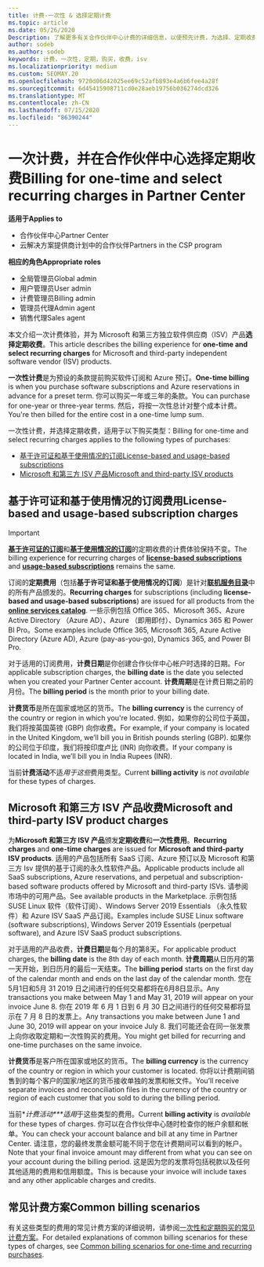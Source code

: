 ```yaml
---
title: 计费-一次性 & 选择定期计费
ms.topic: article
ms.date: 05/26/2020
Description: 了解更多有关合作伙伴中心计费的详细信息，以便预先计费，为选择、定期收费付费。
author: sodeb
ms.author: sodeb
keywords: 计费，一次性，定期，购买，收费，isv
ms.localizationpriority: medium
ms.custom: SEOMAY.20
ms.openlocfilehash: 9720d06d42025ee69c52afb893e4a6b6fee4a28f
ms.sourcegitcommit: 6d45415908711cd0e28aeb19756b036274dcd326
ms.translationtype: MT
ms.contentlocale: zh-CN
ms.lasthandoff: 07/15/2020
ms.locfileid: "86390244"
---
```

# <a name="billing-for-one-time-and-select-recurring-charges-in-partner-center"></a><span data-ttu-id="a8636-104">一次计费，并在合作伙伴中心选择定期收费</span><span class="sxs-lookup"><span data-stu-id="a8636-104">Billing for one-time and select recurring charges in Partner Center</span></span>

<span data-ttu-id="a8636-105">**适用于**</span><span class="sxs-lookup"><span data-stu-id="a8636-105">**Applies to**</span></span>
- <span data-ttu-id="a8636-106">合作伙伴中心</span><span class="sxs-lookup"><span data-stu-id="a8636-106">Partner Center</span></span>
- <span data-ttu-id="a8636-107">云解决方案提供商计划中的合作伙伴</span><span class="sxs-lookup"><span data-stu-id="a8636-107">Partners in the CSP program</span></span>

<span data-ttu-id="a8636-108">**相应的角色**</span><span class="sxs-lookup"><span data-stu-id="a8636-108">**Appropriate roles**</span></span>
- <span data-ttu-id="a8636-109">全局管理员</span><span class="sxs-lookup"><span data-stu-id="a8636-109">Global admin</span></span>
- <span data-ttu-id="a8636-110">用户管理员</span><span class="sxs-lookup"><span data-stu-id="a8636-110">User admin</span></span>
- <span data-ttu-id="a8636-111">计费管理员</span><span class="sxs-lookup"><span data-stu-id="a8636-111">Billing admin</span></span>
- <span data-ttu-id="a8636-112">管理员代理</span><span class="sxs-lookup"><span data-stu-id="a8636-112">Admin agent</span></span>
- <span data-ttu-id="a8636-113">销售代理</span><span class="sxs-lookup"><span data-stu-id="a8636-113">Sales agent</span></span>

<span data-ttu-id="a8636-114">本文介绍一次计费体验，并为 Microsoft 和第三方独立软件供应商（ISV）产品**选择定期收费**。</span><span class="sxs-lookup"><span data-stu-id="a8636-114">This article describes the billing experience for **one-time and select recurring charges** for Microsoft and third-party independent software vendor (ISV) products.</span></span> 

<span data-ttu-id="a8636-115">**一次性计费**是为预设的条款提前购买软件订阅和 Azure 预订。</span><span class="sxs-lookup"><span data-stu-id="a8636-115">**One-time billing** is when you purchase software subscriptions and Azure reservations in advance for a preset term.</span></span> <span data-ttu-id="a8636-116">你可以购买一年或三年的条款。</span><span class="sxs-lookup"><span data-stu-id="a8636-116">You can purchase for one-year or three-year terms.</span></span> <span data-ttu-id="a8636-117">然后，将按一次性总计对整个成本计费。</span><span class="sxs-lookup"><span data-stu-id="a8636-117">You're then billed for the entire cost in a one-time lump sum.</span></span>

<span data-ttu-id="a8636-118">一次性计费，并选择定期收费，适用于以下购买类型：</span><span class="sxs-lookup"><span data-stu-id="a8636-118">Billing for one-time and select recurring charges applies to the following types of purchases:</span></span>

- [<span data-ttu-id="a8636-119">基于许可证和基于使用情况的订阅</span><span class="sxs-lookup"><span data-stu-id="a8636-119">License-based and usage-based subscriptions</span></span>](#license-based-and-usage-based-subscription-charges)
- [<span data-ttu-id="a8636-120">Microsoft 和第三方 ISV 产品</span><span class="sxs-lookup"><span data-stu-id="a8636-120">Microsoft and third-party ISV products</span></span>](#microsoft-and-third-party-isv-product-charges)

## <a name="license-based-and-usage-based-subscription-charges"></a><span data-ttu-id="a8636-121">基于许可证和基于使用情况的订阅费用</span><span class="sxs-lookup"><span data-stu-id="a8636-121">License-based and usage-based subscription charges</span></span>

> [!IMPORTANT]
> <span data-ttu-id="a8636-122">[**基于许可证的订阅**](license-based-billing.md)和[**基于使用情况的订阅**](usage-based-billing.md)的定期收费的计费体验保持不变。</span><span class="sxs-lookup"><span data-stu-id="a8636-122">The billing experience for recurring charges of [**license-based subscriptions**](license-based-billing.md) and [**usage-based subscriptions**](usage-based-billing.md) remains the same.</span></span>

<span data-ttu-id="a8636-123">订阅的**定期费用**（包括**基于许可证和基于使用情况的订阅**）是针对[**联机服务目录**](https://partner.microsoft.com/commerce/preferredoffers/list)中的所有产品颁发的。</span><span class="sxs-lookup"><span data-stu-id="a8636-123">**Recurring charges** for subscriptions (including **license-based and usage-based subscriptions**) are issued for all products from the [**online services catalog**](https://partner.microsoft.com/commerce/preferredoffers/list).</span></span> <span data-ttu-id="a8636-124">一些示例包括 Office 365、Microsoft 365、Azure Active Directory （Azure AD）、Azure （即用即付）、Dynamics 365 和 Power BI Pro。</span><span class="sxs-lookup"><span data-stu-id="a8636-124">Some examples include Office 365, Microsoft 365, Azure Active Directory (Azure AD), Azure (pay-as-you-go), Dynamics 365, and Power BI Pro.</span></span>

<span data-ttu-id="a8636-125">对于适用的订阅费用，**计费日期**是你创建合作伙伴中心帐户时选择的日期。</span><span class="sxs-lookup"><span data-stu-id="a8636-125">For applicable subscription charges, the **billing date** is the date you selected when you created your Partner Center account.</span></span> <span data-ttu-id="a8636-126">**计费周期**是在计费日期之前的月份。</span><span class="sxs-lookup"><span data-stu-id="a8636-126">The **billing period** is the month prior to your billing date.</span></span>

<span data-ttu-id="a8636-127">**计费货币**是所在国家或地区的货币。</span><span class="sxs-lookup"><span data-stu-id="a8636-127">The **billing currency** is the currency of the country or region in which you're located.</span></span> <span data-ttu-id="a8636-128">例如，如果你的公司位于英国，我们将按英国英镑 (GBP) 向你收费。</span><span class="sxs-lookup"><span data-stu-id="a8636-128">For example, if your company is located in the United Kingdom, we’ll bill you in British pounds sterling (GBP).</span></span> <span data-ttu-id="a8636-129">如果你的公司位于印度，我们将按印度卢比 (INR) 向你收费。</span><span class="sxs-lookup"><span data-stu-id="a8636-129">If your company is located in India, we’ll bill you in India Rupees (INR).</span></span>

<span data-ttu-id="a8636-130">当前**计费活动**不适*用于这些*费用类型。</span><span class="sxs-lookup"><span data-stu-id="a8636-130">Current **billing activity** is *not available* for these types of charges.</span></span>

## <a name="microsoft-and-third-party-isv-product-charges"></a><span data-ttu-id="a8636-131">Microsoft 和第三方 ISV 产品收费</span><span class="sxs-lookup"><span data-stu-id="a8636-131">Microsoft and third-party ISV product charges</span></span>

<span data-ttu-id="a8636-132">为**Microsoft 和第三方 ISV 产品**颁发**定期收费**和**一次性费用**。</span><span class="sxs-lookup"><span data-stu-id="a8636-132">**Recurring charges** and **one-time charges** are issued for **Microsoft and third-party ISV products**.</span></span> <span data-ttu-id="a8636-133">适用的产品包括所有 SaaS 订阅、Azure 预订以及 Microsoft 和第三方 Isv 提供的基于订阅的永久性软件产品。</span><span class="sxs-lookup"><span data-stu-id="a8636-133">Applicable products include all SaaS subscriptions, Azure reservations, and perpetual and subscription-based software products offered by Microsoft and third-party ISVs.</span></span> <span data-ttu-id="a8636-134">请参阅市场中的可用产品。</span><span class="sxs-lookup"><span data-stu-id="a8636-134">See available products in the Marketplace.</span></span> <span data-ttu-id="a8636-135">示例包括 SUSE Linux 软件（软件订阅）、Windows Server 2019 Essentials （永久性软件）和 Azure ISV SaaS 产品订阅。</span><span class="sxs-lookup"><span data-stu-id="a8636-135">Examples include SUSE Linux software (software subscriptions), Windows Server 2019 Essentials (perpetual software), and Azure ISV SaaS product subscriptions.</span></span>

<span data-ttu-id="a8636-136">对于适用的产品收费，**计费日期**是每个月的第8天。</span><span class="sxs-lookup"><span data-stu-id="a8636-136">For applicable product charges, the **billing date** is the 8th day of each month.</span></span> <span data-ttu-id="a8636-137">**计费周期**从日历月的第一天开始，到日历月的最后一天结束。</span><span class="sxs-lookup"><span data-stu-id="a8636-137">The **billing period** starts on the first day of the calendar month and ends on the last day of the calendar month.</span></span> <span data-ttu-id="a8636-138">您在5月1日和5月 31 2019 日之间进行的任何交易都将在6月8日显示。</span><span class="sxs-lookup"><span data-stu-id="a8636-138">Any transactions you make between May 1 and May 31, 2019 will appear on your invoice June 8.</span></span> <span data-ttu-id="a8636-139">你在 2019 年 6 月 1 日到 6 月 30 日之间进行的任何交易都将显示在 7 月 8 日的发票上。</span><span class="sxs-lookup"><span data-stu-id="a8636-139">Any transactions you make between June 1 and June 30, 2019 will appear on your invoice July 8.</span></span> <span data-ttu-id="a8636-140">我们可能还会在同一张发票上向你收取定期和一次性购买的费用。</span><span class="sxs-lookup"><span data-stu-id="a8636-140">You might get billed for recurring and one-time purchases on the same invoice.</span></span>

<span data-ttu-id="a8636-141">**计费货币**是客户所在国家或地区的货币。</span><span class="sxs-lookup"><span data-stu-id="a8636-141">The **billing currency** is the currency of the country or region in which your customer is located.</span></span> <span data-ttu-id="a8636-142">你将以计费期间销售到的每个客户的国家/地区的货币接收单独的发票和帐文件。</span><span class="sxs-lookup"><span data-stu-id="a8636-142">You’ll receive separate invoices and reconciliation files in the currency of the country or region of each customer that you sold to during the billing period.</span></span>

<span data-ttu-id="a8636-143">当前\**计费活动\*\*\*适用*于这些类型的费用。</span><span class="sxs-lookup"><span data-stu-id="a8636-143">Current **billing activity** is *available* for these types of charges.</span></span> <span data-ttu-id="a8636-144">你可以在合作伙伴中心随时检查你的帐户余额和帐单。</span><span class="sxs-lookup"><span data-stu-id="a8636-144">You can check your account balance and bill at any time in Partner Center.</span></span> <span data-ttu-id="a8636-145">请注意，您的最终发票金额可能不同于您在计费期间可以看到的帐户。</span><span class="sxs-lookup"><span data-stu-id="a8636-145">Note that your final invoice amount may different from what you can see on your account during the billing period.</span></span> <span data-ttu-id="a8636-146">这是因为您的发票将包括税款以及任何其他适用的费用和信用额度。</span><span class="sxs-lookup"><span data-stu-id="a8636-146">This is because your invoice will include taxes and any other applicable charges and credits.</span></span>

## <a name="common-billing-scenarios"></a><span data-ttu-id="a8636-147">常见计费方案</span><span class="sxs-lookup"><span data-stu-id="a8636-147">Common billing scenarios</span></span>

<span data-ttu-id="a8636-148">有关这些类型的费用的常见计费方案的详细说明，请参阅[一次性和定期购买的常见计费方案](common-billing-scenarios-onetime-recurring.md)。</span><span class="sxs-lookup"><span data-stu-id="a8636-148">For detailed explanations of common billing scenarios for these types of charges, see [Common billing scenarios for one-time and recurring purchases](common-billing-scenarios-onetime-recurring.md).</span></span>
